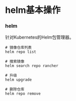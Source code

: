 # helm基本操作

### helm <a href="#helm" id="helm"></a>

针对Kubernetes的Helm包管理器。

```
# 镜像仓库列表
helm repo list

# 搜索镜像
helm search repo rancher

# 升级
helm upgrade

# 删除仓库
helm repo remove
```
